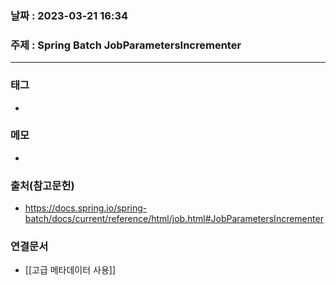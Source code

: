 ### 날짜 : 2023-03-21 16:34
### 주제 : Spring Batch JobParametersIncrementer
---
### 태그
* 

### 메모
* 

### 출처(참고문헌)
-  https://docs.spring.io/spring-batch/docs/current/reference/html/job.html#JobParametersIncrementer

### 연결문서
- [[고급 메타데이터 사용]]